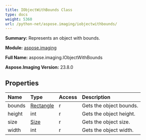 ```yaml
---
title: IObjectWithBounds Class
type: docs
weight: 5360
url: /python-net/aspose.imaging/iobjectwithbounds/
---
```


**Summary:** Represents an object with bounds.

**Module:** [aspose.imaging](/imaging/python-net/aspose.imaging/)

**Full Name:** aspose.imaging.IObjectWithBounds

**Aspose.Imaging Version:** 23.8.0

## **Properties**
| **Name** | **Type** | **Access** | **Description** |
| :- | :- | :- | :- |
| bounds | [Rectangle](/imaging/python-net/aspose.imaging/rectangle) | r | Gets the object bounds. |
| height | int | r | Gets the object height. |
| size | [Size](/imaging/python-net/aspose.imaging/size) | r | Gets the object size. |
| width | int | r | Gets the object width. |


